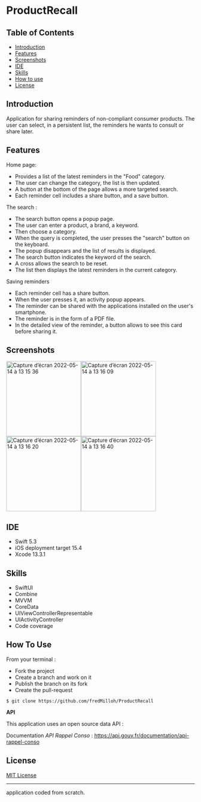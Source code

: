 # ProductRecall


## Table of Contents

-   [Introduction](https://github.com/fredMilloh/ProductRecall#introduction)
-   [Features](https://github.com/fredMilloh/ProductRecall#features)
-   [Screenshots](https://github.com/fredMilloh/ProductRecall#screenshots)
-   [IDE](https://github.com/fredMilloh/ProductRecall#ide)
-   [Skills](https://github.com/fredMilloh/ProductRecall#skills)
-   [How to use](https://github.com/fredMilloh/ProductRecall#how-to-use)
-   [License](https://github.com/fredMilloh/ProductRecall#license)


## Introduction

Application for sharing reminders of non-compliant consumer products. The user can select, in a persistent list, the reminders he wants to consult or share later.

## Features

Home page:
 - Provides a list of the latest reminders in the "Food" category.
 - The user can change the category, the list is then updated.
 - A button at the bottom of the page allows a more targeted search.
 - Each reminder cell includes a share button, and a save button.

The search :
 - The search button opens a popup page.
 - The user can enter a product, a brand, a keyword.
 - Then choose a category.
 - When the query is completed, the user presses the "search" button on the keyboard.
 - The popup disappears and the list of results is displayed.
 - The search button indicates the keyword of the search.
 - A cross allows the search to be reset.
 - The list then displays the latest reminders in the current category.

Saving reminders
 - Each reminder cell has a share button.
 - When the user presses it, an activity popup appears.
 - The reminder can be shared with the applications installed on the user's smartphone.
 - The reminder is in the form of a PDF file.
 - In the detailed view of the reminder, a button allows to see this card before sharing it.


## Screenshots

<img width="200" alt="Capture d’écran 2022-05-14 à 13 15 36" src="https://user-images.githubusercontent.com/47221695/168423474-0e771e94-dd69-43fe-adb9-a4a7c54e7795.png"><img width="200" alt="Capture d’écran 2022-05-14 à 13 16 09" src="https://user-images.githubusercontent.com/47221695/168423477-6ff29b9c-39e1-4934-8ef9-d08ee588f935.png"><img width="200" alt="Capture d’écran 2022-05-14 à 13 16 20" src="https://user-images.githubusercontent.com/47221695/168423479-c96dd39b-114b-43b3-9aa6-4db693ee595d.png"><img width="200" alt="Capture d’écran 2022-05-14 à 13 16 40" src="https://user-images.githubusercontent.com/47221695/168423481-ff5741ad-e122-4b05-a04f-f1bee8871925.png">

## IDE
-   Swift 5.3
-   iOS deployment target 15.4
-   Xcode 13.3.1

## Skills
-   SwiftUI
-   Combine
-   MVVM
-   CoreData
-   UIViewControllerRepresentable
-   UIActivityController
-   Code coverage

## How To Use

From your terminal :
 - Fork the project
 - Create a branch and work on it
 - Publish the branch on its fork
 - Create the pull-request

```
$ git clone https://github.com/fredMilloh/ProductRecall
```

**API**

This application uses an open source data API :

Documentation *API Rappel Conso* : https://api.gouv.fr/documentation/api-rappel-conso


## License

[MIT License](https://github.com/fredMilloh/ProductRecall/blob/master)

----------------------------------------------------------------------------------------

application coded from scratch.
